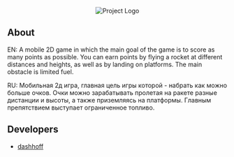 <p align="center">
      <img src="https://media.discordapp.net/attachments/656865654976020490/1169353563546333214/Rocket-02.png?ex=6555185f&is=6542a35f&hm=4183e153c9521ca4dd6cd545ba862b112a85c1d7af22b0c47ad870aafe88235f&="alt="Project Logo">
</p>

## About

EN: A mobile 2D game in which the main goal of the game is to score as many points as possible. You can earn points by flying a rocket at different distances and heights, as well as by landing on platforms. The main obstacle is limited fuel.

RU: Мобильная 2д игра, главная цель игры которой - набрать как можно больше очков. Очки можно зарабатывать пролетая на ракете разные дистанции и высоты, а также приземляясь на платформы. Главным препятствием выступает ограниченное топливо.

## Developers

- [dashhoff](https://github.com/dashhoff/)
